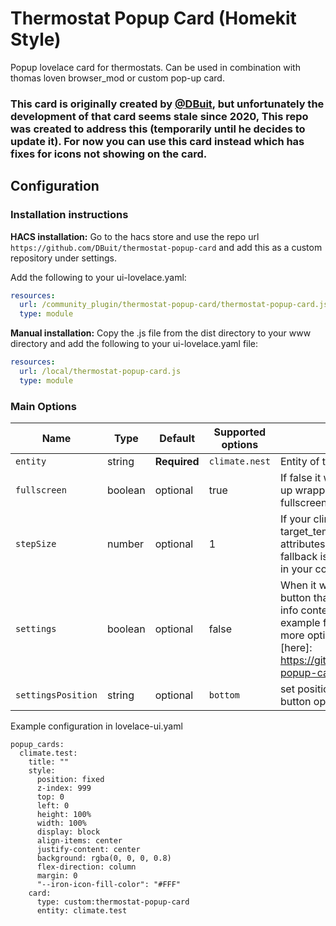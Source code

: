 # Thermostat Popup Card (Homekit Style)
Popup lovelace card for thermostats.
Can be used in combination with thomas loven browser_mod or custom pop-up card.

### This card is originally created by [@DBuit](https://github.com/DBuit/thermostat-popup-card), but unfortunately the development of that card seems stale since 2020, This repo was created to address this (temporarily until he decides to update it). For now you can use this card instead which has fixes for icons not showing on the card.

## Configuration

### Installation instructions

**HACS installation:**
Go to the hacs store and use the repo url `https://github.com/DBuit/thermostat-popup-card` and add this as a custom repository under settings.

Add the following to your ui-lovelace.yaml:
```yaml
resources:
  url: /community_plugin/thermostat-popup-card/thermostat-popup-card.js
  type: module
```

**Manual installation:**
Copy the .js file from the dist directory to your www directory and add the following to your ui-lovelace.yaml file:

```yaml
resources:
  url: /local/thermostat-popup-card.js
  type: module
```

### Main Options

| Name | Type | Default | Supported options | Description |
| -------------- | ----------- | ------------ | ------------------------------------------------ | --------------------------------------------------------------------------------------------------------------------------------------------------------------------------------------------------------------------------------------------------------------------------------------------------------------------------------------------- |
| `entity` | string | **Required** | `climate.nest` | Entity of the thermostat |
| `fullscreen` | boolean | optional| true | If false it will remove the pop-up wrapper which makes it fullscreen |
| `stepSize` | number | optional| 1 | If your climate gives a target_temp_step in the attributes this will be used, fallback is 1 if you don't set in in your configuration. |
| `settings` | boolean | optional | false | When it will add an settings button that displays the more-info content see settings example for my light popup for more options/information [here]: https://github.com/DBuit/light-popup-card#settings |
| `settingsPosition` | string | optional | `bottom`  | set position of the settings button options: `top` or `bottom`. |


Example configuration in lovelace-ui.yaml
```
popup_cards:
  climate.test:
    title: ""
    style:
      position: fixed
      z-index: 999
      top: 0
      left: 0
      height: 100%
      width: 100%
      display: block
      align-items: center
      justify-content: center
      background: rgba(0, 0, 0, 0.8)
      flex-direction: column
      margin: 0
      "--iron-icon-fill-color": "#FFF"
    card:
      type: custom:thermostat-popup-card
      entity: climate.test
```
